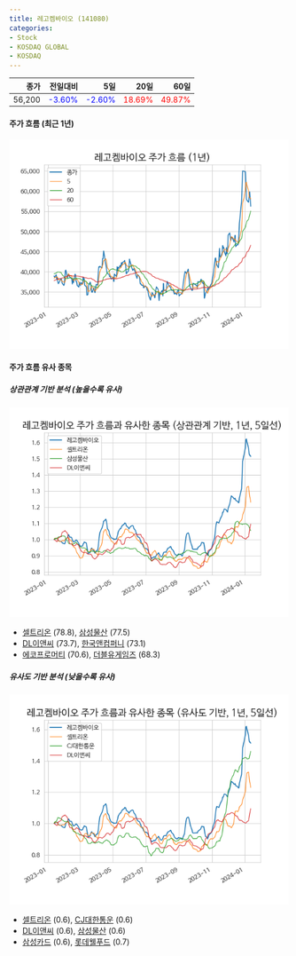 ```yaml
---
title: 레고켐바이오 (141080)
categories:
- Stock
- KOSDAQ GLOBAL
- KOSDAQ
---
```


|종가|전일대비|5일|20일|60일|
|---:|-------:|--:|---:|---:|
|56,200|<span style="color: blue">-3.60%</span>|<span style="color: blue">-2.60%</span>|<span style="color: red">18.69%</span>|<span style="color: red">49.87%</span>|

<!-- more -->


#### 주가 흐름 (최근 1년)
![141080](/assets/images/stock/141080.png)


#### 주가 흐름 유사 종목


##### 상관관계 기반 분석 (높을수록 유사)
![141080](/assets/images/stock/141080_corr.png)
- [셀트리온](/068270/) (78.8), [삼성물산](/028260/) (77.5)
- [DL이앤씨](/375500/) (73.7), [한국앤컴퍼니](/000240/) (73.1)
- [에코프로머티](/450080/) (70.6), [더블유게임즈](/192080/) (68.3)


##### 유사도 기반 분석 (낮을수록 유사)	
![141080](/assets/images/stock/141080_sim.png)
- [셀트리온](/068270/) (0.6), [CJ대한통운](/000120/) (0.6)
- [DL이앤씨](/375500/) (0.6), [삼성물산](/028260/) (0.6)
- [삼성카드](/029780/) (0.6), [롯데웰푸드](/280360/) (0.7)